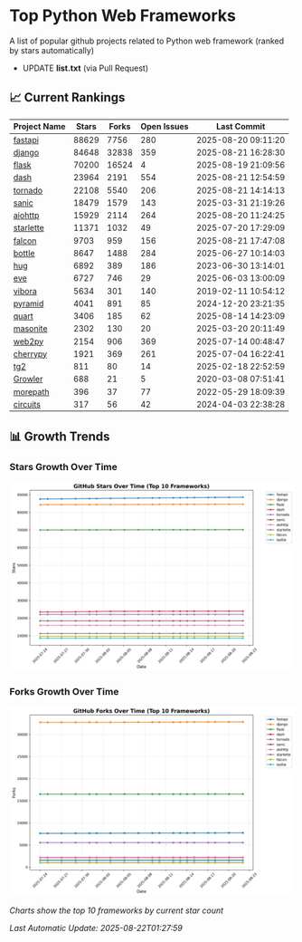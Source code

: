 # Top Python Web Frameworks
A list of popular github projects related to Python web framework (ranked by stars automatically)

* UPDATE **list.txt** (via Pull Request)

## 📈 Current Rankings

| Project Name | Stars | Forks | Open Issues | Last Commit |
| ------------ | ----- | ----- | ----------- | ----------- |
| [fastapi](https://github.com/fastapi/fastapi) | 88629 | 7756 | 280 | 2025-08-20 09:11:20 |
| [django](https://github.com/django/django) | 84648 | 32838 | 359 | 2025-08-21 16:28:30 |
| [flask](https://github.com/pallets/flask) | 70200 | 16524 | 4 | 2025-08-19 21:09:56 |
| [dash](https://github.com/plotly/dash) | 23964 | 2191 | 554 | 2025-08-21 12:54:59 |
| [tornado](https://github.com/tornadoweb/tornado) | 22108 | 5540 | 206 | 2025-08-21 14:14:13 |
| [sanic](https://github.com/sanic-org/sanic) | 18479 | 1579 | 143 | 2025-03-31 21:19:26 |
| [aiohttp](https://github.com/aio-libs/aiohttp) | 15929 | 2114 | 264 | 2025-08-20 11:24:25 |
| [starlette](https://github.com/encode/starlette) | 11371 | 1032 | 49 | 2025-07-20 17:29:09 |
| [falcon](https://github.com/falconry/falcon) | 9703 | 959 | 156 | 2025-08-21 17:47:08 |
| [bottle](https://github.com/bottlepy/bottle) | 8647 | 1488 | 284 | 2025-06-27 10:14:03 |
| [hug](https://github.com/hugapi/hug) | 6892 | 389 | 186 | 2023-06-30 13:14:01 |
| [eve](https://github.com/pyeve/eve) | 6727 | 746 | 29 | 2025-06-03 13:00:09 |
| [vibora](https://github.com/vibora-io/vibora) | 5634 | 301 | 140 | 2019-02-11 10:54:12 |
| [pyramid](https://github.com/Pylons/pyramid) | 4041 | 891 | 85 | 2024-12-20 23:21:35 |
| [quart](https://github.com/pallets/quart) | 3406 | 185 | 62 | 2025-08-14 14:23:09 |
| [masonite](https://github.com/MasoniteFramework/masonite) | 2302 | 130 | 20 | 2025-03-20 20:11:49 |
| [web2py](https://github.com/web2py/web2py) | 2154 | 906 | 369 | 2025-07-14 00:48:47 |
| [cherrypy](https://github.com/cherrypy/cherrypy) | 1921 | 369 | 261 | 2025-07-04 16:22:41 |
| [tg2](https://github.com/TurboGears/tg2) | 811 | 80 | 14 | 2025-02-18 22:52:59 |
| [Growler](https://github.com/pyGrowler/Growler) | 688 | 21 | 5 | 2020-03-08 07:51:41 |
| [morepath](https://github.com/morepath/morepath) | 396 | 37 | 77 | 2022-05-29 18:09:39 |
| [circuits](https://github.com/circuits/circuits) | 317 | 56 | 42 | 2024-04-03 22:38:28 |

## 📊 Growth Trends

### Stars Growth Over Time
![Stars Chart](charts/stars_chart.jpg)

### Forks Growth Over Time
![Forks Chart](charts/forks_chart.jpg)

*Charts show the top 10 frameworks by current star count*


*Last Automatic Update: 2025-08-22T01:27:59*